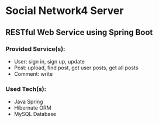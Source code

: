 # Social Network4 Server
## RESTful Web Service using Spring Boot

### Provided Service(s):
- User: sign in, sign up, update
- Post: upload, find post, get user posts, get all posts
- Comment: write

### Used Tech(s):
- Java Spring
- Hibernate ORM
- MySQL Database
